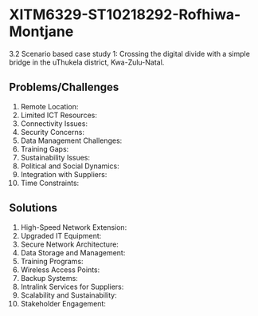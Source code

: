 # XITM6329-ST10218292-Rofhiwa-Montjane
3.2 Scenario based case study 1: Crossing the digital divide with a simple bridge in the uThukela district, Kwa-Zulu-Natal.

## Problems/Challenges
1. Remote Location:
2. Limited ICT Resources:
3. Connectivity Issues:
4. Security Concerns:
5. Data Management Challenges:
6. Training Gaps:
7. Sustainability Issues:
8. Political and Social Dynamics:
9. Integration with Suppliers:
10. Time Constraints:

## Solutions
1. High-Speed Network Extension:
2. Upgraded IT Equipment:
3. Secure Network Architecture:
4. Data Storage and Management:
5. Training Programs:
6. Wireless Access Points:
7. Backup Systems:
8. Intralink Services for Suppliers:
9. Scalability and Sustainability:
10. Stakeholder Engagement:


